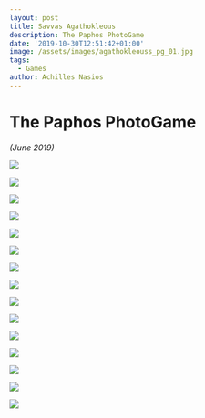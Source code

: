```yaml
---
layout: post
title: Savvas Agathokleous
description: The Paphos PhotoGame
date: '2019-10-30T12:51:42+01:00'
image: /assets/images/agathokleouss_pg_01.jpg
tags:
  - Games
author: Achilles Nasios
---
```

# The Paphos PhotoGame

_(June 2019)_

![](/assets/images/agathokleouss_pg_01.jpg)

![](/assets/images/agathokleouss_pg_02.jpg)

![](/assets/images/agathokleouss_pg_03.jpg)

![](/assets/images/agathokleouss_pg_04.jpg)

![](/assets/images/agathokleouss_pg_05.jpg)

![](/assets/images/agathokleouss_pg_06.jpg)

![](/assets/images/agathokleouss_pg_07.jpg)

![](/assets/images/agathokleouss_pg_08.jpg)

![](/assets/images/agathokleouss_pg_09.jpg)

![](/assets/images/agathokleouss_pg_10.jpg)

![](/assets/images/agathokleouss_pg_11.jpg)

![](/assets/images/agathokleouss_pg_12.jpg)

![](/assets/images/agathokleouss_pg_13.jpg)

![](/assets/images/agathokleouss_pg_14.jpg)

![](/assets/images/agathokleouss_pg_15.jpg)
